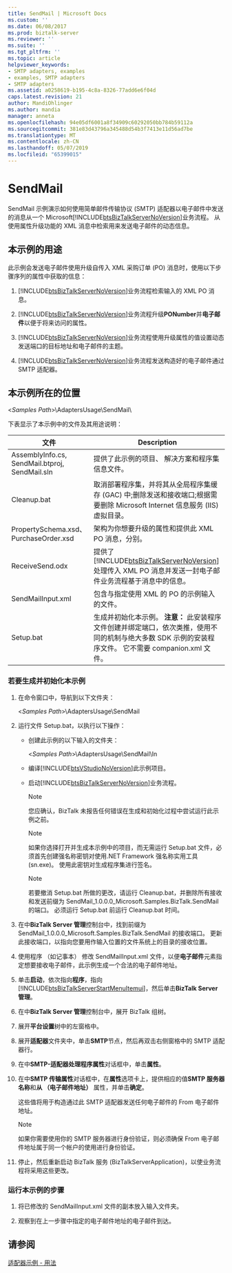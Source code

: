 ```yaml
---
title: SendMail | Microsoft Docs
ms.custom: ''
ms.date: 06/08/2017
ms.prod: biztalk-server
ms.reviewer: ''
ms.suite: ''
ms.tgt_pltfrm: ''
ms.topic: article
helpviewer_keywords:
- SMTP adapters, examples
- examples, SMTP adapters
- SMTP adapters
ms.assetid: a0258619-b195-4c8a-8326-77add6e6f04d
caps.latest.revision: 21
author: MandiOhlinger
ms.author: mandia
manager: anneta
ms.openlocfilehash: 94e05df6001a8f34909c60292050bb784b59112a
ms.sourcegitcommit: 381e83d43796a345488d54b3f7413e11d56ad7be
ms.translationtype: MT
ms.contentlocale: zh-CN
ms.lasthandoff: 05/07/2019
ms.locfileid: "65399015"
---
```

# <a name="sendmail"></a>SendMail
SendMail 示例演示如何使用简单邮件传输协议 (SMTP) 适配器以电子邮件中发送的消息从一个 Microsoft[!INCLUDE[btsBizTalkServerNoVersion](../includes/btsbiztalkservernoversion-md.md)]业务流程。 从使用属性升级功能的 XML 消息中检索用来发送电子邮件的动态信息。  

## <a name="what-this-sample-does"></a>本示例的用途  
 此示例会发送电子邮件使用升级自传入 XML 采购订单 (PO) 消息时，使用以下步骤序列的属性中获取的信息：  

1. [!INCLUDE[btsBizTalkServerNoVersion](../includes/btsbiztalkservernoversion-md.md)]业务流程检索输入的 XML PO 消息。  

2. [!INCLUDE[btsBizTalkServerNoVersion](../includes/btsbiztalkservernoversion-md.md)]业务流程升级**PONumber**并**电子邮件**以便于将来访问的属性。  

3. [!INCLUDE[btsBizTalkServerNoVersion](../includes/btsbiztalkservernoversion-md.md)]业务流程使用升级属性的值设置动态发送端口的目标地址和电子邮件的主题。  

4. [!INCLUDE[btsBizTalkServerNoVersion](../includes/btsbiztalkservernoversion-md.md)]业务流程发送构造好的电子邮件通过 SMTP 适配器。  

## <a name="where-to-find-this-sample"></a>本示例所在的位置  
 \<*Samples Path*\>\AdaptersUsage\SendMail\  

 下表显示了本示例中的文件及其用途说明：  


|                    文件                     |                                                                                                         Description                                                                                                         |
|------------------------------------------------|-----------------------------------------------------------------------------------------------------------------------------------------------------------------------------------------------------------------------------|
| AssemblyInfo.cs, SendMail.btproj, SendMail.sln |                                                                         提供了此示例的项目、 解决方案和程序集信息文件。                                                                         |
|                  Cleanup.bat                   |              取消部署程序集，并将其从全局程序集缓存 (GAC) 中;删除发送和接收端口;根据需要删除 Microsoft Internet 信息服务 (IIS) 虚拟目录。               |
|     PropertySchema.xsd、 PurchaseOrder.xsd      |                                                           架构为你想要升级的属性和提供此 XML PO 消息，分别。                                                           |
|                ReceiveSend.odx                 |   提供了[!INCLUDE[btsBizTalkServerNoVersion](../includes/btsbiztalkservernoversion-md.md)]处理传入 XML PO 消息并发送一封电子邮件业务流程基于消息中的信息。   |
|               SendMailInput.xml                |                                                                                 包含与指定使用 XML 的 PO 的示例输入的文件。                                                                                 |
|                   Setup.bat                    | 生成并初始化本示例。 **注意：** 此安装程序文件创建并绑定端口，依次类推，使用不同的机制与绝大多数 SDK 示例的安装程序文件。 它不需要 companion.xml 文件。 |

### <a name="to-build-and-initialize-this-sample"></a>若要生成并初始化本示例  

1. 在命令窗口中，导航到以下文件夹：  

    \<*Samples Path*\>\AdaptersUsage\SendMail  

2. 运行文件 Setup.bat，以执行以下操作：  

   - 创建此示例的以下输入的文件夹：  

      \<*Samples Path*\>\AdaptersUsage\SendMail\In  

   - 编译[!INCLUDE[btsVStudioNoVersion](../includes/btsvstudionoversion-md.md)]此示例项目。  

   - 启动[!INCLUDE[btsBizTalkServerNoVersion](../includes/btsbiztalkservernoversion-md.md)]业务流程。  

     > [!NOTE]
     >  您应确认，BizTalk 未报告任何错误在生成和初始化过程中尝试运行此示例之前。  

     > [!NOTE]
     >  如果你选择打开并生成本示例中的项目，而无需运行 Setup.bat 文件，必须首先创建强名称密钥对使用.NET Framework 强名称实用工具 (sn.exe)。 使用此密钥对生成程序集进行签名。  

     > [!NOTE]
     >  若要撤消 Setup.bat 所做的更改，请运行 Cleanup.bat，并删除所有接收和发送前缀为 SendMail_1.0.0.0_Microsoft.Samples.BizTalk.SendMail 的端口。 必须运行 Setup.bat 前运行 Cleanup.bat 时间。  

3. 在中**BizTalk Server 管理**控制台中，找到前缀为 SendMail_1.0.0.0_Microsoft.Samples.BizTalk.SendMail 的接收端口。 更新此接收端口，以指向您要用作输入位置的文件系统上的目录的接收位置。  

4. 使用程序 （如记事本） 修改 SendMailInput.xml 文件，以便**电子邮件**元素指定想要接收电子邮件，此示例生成一个合法的电子邮件地址。  

5. 单击**启动**，依次指向**程序**，指向[!INCLUDE[btsBizTalkServerStartMenuItemui](../includes/btsbiztalkserverstartmenuitemui-md.md)]，然后单击**BizTalk Server 管理**。  

6. 在中**BizTalk Server 管理**控制台中，展开 BizTalk 组树。  

7. 展开**平台设置**树中的左窗格中。  

8. 展开**适配器**文件夹中，单击**SMTP**节点，然后再双击右侧窗格中的 SMTP 适配器行。  

9. 在中**SMTP-适配器处理程序属性**对话框中，单击**属性**。  

10. 在中**SMTP 传输属性**对话框中，在**属性**选项卡上，提供相应的值**SMTP 服务器名称**和**从 （电子邮件地址）** 属性，并单击**确定**。  

     这些值将用于构造通过此 SMTP 适配器发送任何电子邮件的 From 电子邮件地址。  

    > [!NOTE]
    >  如果你需要使用你的 SMTP 服务器进行身份验证，则必须确保 From 电子邮件地址属于同一个帐户的使用进行身份验证。  

11. 停止，然后重新启动 BizTalk 服务 (BizTalkServerApplication)，以使业务流程将采用这些更改。  

### <a name="to-run-this-sample"></a>运行本示例的步骤  

1.  将已修改的 SendMailInput.xml 文件的副本放入输入文件夹。  

2.  观察到在上一步骤中指定的电子邮件地址的电子邮件到达。  

## <a name="see-also"></a>请参阅  
 [适配器示例 - 用法](../core/adapter-samples-usage.md)